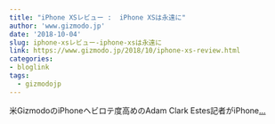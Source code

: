 ```yaml
---
title: "iPhone XSレビュー :  iPhone XSは永遠に"
author: 'www.gizmodo.jp'
date: '2018-10-04'
slug: iphone-xsレビュー-iphone-xsは永遠に
link: https://www.gizmodo.jp/2018/10/iphone-xs-review.html
categories:
- bloglink
tags:
  - gizmodojp
---
```


米GizmodoのiPhoneヘビロテ度高めのAdam Clark Estes記者がiPhone[... <i class="fas fa-external-link-alt"></i>](https://www.gizmodo.jp/2018/10/iphone-xs-review.html)

